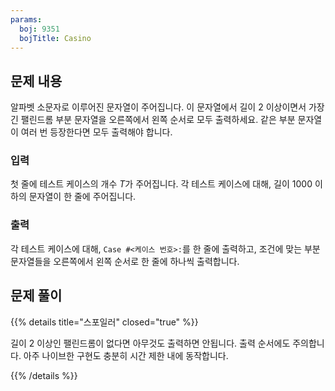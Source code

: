 ```yaml
---
params:
  boj: 9351
  bojTitle: Casino
---
```


## 문제 내용

알파벳 소문자로 이루어진 문자열이 주어집니다. 이 문자열에서 길이 2 이상이면서 가장 긴 팰린드롬 부분 문자열을 오른쪽에서 왼쪽 순서로 모두 출력하세요. 같은 부분 문자열이 여러 번 등장한다면 모두 출력해야 합니다.

### 입력

첫 줄에 테스트 케이스의 개수 $T$가 주어집니다. 각 테스트 케이스에 대해, 길이 $1000$ 이하의 문자열이 한 줄에 주어집니다.

### 출력

각 테스트 케이스에 대해, `Case #<케이스 번호>:`를 한 줄에 출력하고, 조건에 맞는 부분 문자열들을 오른쪽에서 왼쪽 순서로 한 줄에 하나씩 출력합니다.

## 문제 풀이

{{% details title="스포일러" closed="true" %}}

길이 2 이상인 팰린드롬이 없다면 아무것도 출력하면 안됩니다. 출력 순서에도 주의합니다. 아주 나이브한 구현도 충분히 시간 제한 내에 동작합니다.

{{% /details %}}
